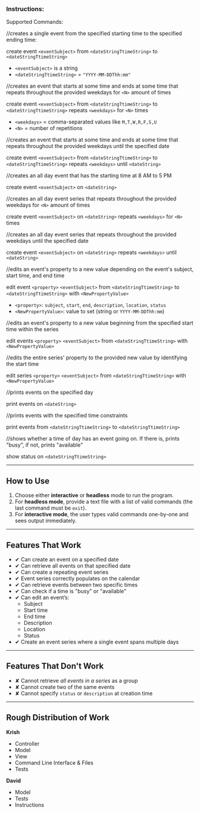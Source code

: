 ### Instructions:
Supported Commands:

//creates a single event from the specified starting time to the specified ending time:

create event `<eventSubject>` from `<dateStringTtimeString>` to `<dateStringTtimeString>`
- `<eventSubject>` is a string  
- `<dateStringTtimeString>` = `"YYYY-MM-DDThh:mm"`

//creates an event that starts at some time and ends at some time that repeats throughout the provided weekdays for `<N>` amount of times 

create event `<eventSubject>` from `<dateStringTtimeString>` to `<dateStringTtimeString>` repeats `<weekdays>` for `<N>` times
- `<weekdays>` = comma-separated values like `M,T,W,R,F,S,U`  
- `<N>` = number of repetitions


//creates an event that starts at some time and ends at some time that repeats throughout the provided weekdays until the specified date

create event `<eventSubject>` from `<dateStringTtimeString>` to `<dateStringTtimeString>` repeats `<weekdays>` until `<dateString>`

//creates an all day event that has the starting time at 8 AM to 5 PM

create event `<eventSubject>` on `<dateString>`

//creates an all day event series that repeats throughout the provided weekdays for `<N>` amount of times

create event `<eventSubject>` on `<dateString>` repeats `<weekdays>` for `<N>` times

//creates an all day event series that repeats throughout the provided weekdays until the specified date

create event `<eventSubject>` on `<dateString>` repeats `<weekdays>` until `<dateString>`

//edits an event's property to a new value depending on the event's subject, start time, and end time

edit event `<property>` `<eventSubject>` from `<dateStringTtimeString>` to `<dateStringTtimeString>` with `<NewPropertyValue>`
- `<property>`: `subject`, `start`, `end`, `description`, `location`, `status`  
- `<NewPropertyValue>`: value to set (string or `YYYY-MM-DDThh:mm`)

//edits an event's property to a new value beginning from the specified start time within the series

edit events `<property>` `<eventSubject>` from `<dateStringTtimeString>` with `<NewPropertyValue>`

//edits the entire series' property to the provided new value by identifying the start time

edit series `<property>` `<eventSubject>` from `<dateStringTtimeString>` with `<NewPropertyValue>`

//prints events on the specified day

print events on `<dateString>`

//prints events with the specified time constraints

print events from `<dateStringTtimeString>` to `<dateStringTtimeString>`

//shows whether a time of day has an event going on. If there is, prints "busy", if not, prints "available"

show status on `<dateStringTtimeString>`


---

## How to Use

1. Choose either **interactive** or **headless** mode to run the program.  
2. For **headless mode**, provide a text file with a list of valid commands (the last command must be `exit`).  
3. For **interactive mode**, the user types valid commands one-by-one and sees output immediately.

---

## Features That Work

- ✔ Can create an event on a specified date  
- ✔ Can retrieve all events on that specified date  
- ✔ Can create a repeating event series  
- ✔ Event series correctly populates on the calendar  
- ✔ Can retrieve events between two specific times  
- ✔ Can check if a time is "busy" or "available"  
- ✔ Can edit an event’s:
  - Subject  
  - Start time  
  - End time  
  - Description  
  - Location  
  - Status
- ✔ Create an event series where a single event spans multiple days  

---

## Features That Don't Work

- ✘ Cannot retrieve *all events in a series* as a group  
- ✘ Cannot create two of the same events  
- ✘ Cannot specify `status` or `description` at creation time  

---

## Rough Distribution of Work

**Krish**  
- Controller
- Model
- View
- Command Line Interface & Files  
- Tests  

**David**  
- Model  
- Tests  
- Instructions  

